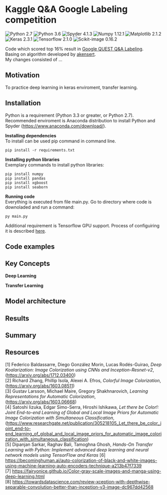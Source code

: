 # Kaggle Q&A Google Labeling competition
![Python 2.7](https://img.shields.io/badge/python-2.7-blue.svg) 
![Python 3.6](https://img.shields.io/badge/python-3.3-blue.svg) 
![Spyder 4.1.3](https://img.shields.io/badge/spyder-4.1.3-black) 
![Numpy 1.12.1](https://img.shields.io/badge/numpy-1.12.1-yellow.svg) 
![Matplotlib 2.1.2](https://img.shields.io/badge/matplotlib-2.1.2-blue.svg) 
![Keras 2.3.1](https://img.shields.io/badge/keras-2.3.1-red) 
![Tensorflow 2.1.0](https://img.shields.io/badge/tensorflow-2.1.0-orange) 
![Scikit-image 0.16.2](https://img.shields.io/badge/scikit--image-0.16.2-yellowgreen)  


Code which scored top 16% result in [Google QUEST Q&A Labeling](https://www.kaggle.com/c/google-quest-challenge/overview).  
Basing on algorithm developed by [akensert](https://www.kaggle.com/akensert/quest-bert-base-tf2-0).  
My changes consisted of ...

## Motivation

To practice deep learning in keras enviroment, transfer learning.

## Installation

Python is a requirement (Python 3.3 or greater, or Python 2.7). Recommended enviroment is Anaconda distribution to install Python and Spyder (https://www.anaconda.com/download/).

__Installing dependencies__  
To install can be used pip command in command line.  
  
	pip install -r requirements.txt

__Installing python libraries__  
Exemplary commands to install python libraries:
 
	pip install numpy  
	pip install pandas  
	pip install xgboost  
	pip install seaborn 

__Running code__  
Everything is executed from file main.py. Go to directory where code is downoladed and run a command: 

	py main.py
	
Additional requirement is Tensorflow GPU support. Process of configuiring it is described [here](https://www.tensorflow.org/install/gpu).

## Code examples



## Key Concepts
__Deep Learning__

__Transfer Learning__
  
## Model architecture  


## Results

## Summary  

## Resources
[1] Federico Baldassarre, Diego González Morin, Lucas Rodés-Guirao, *Deep Koalarization: Image Colorization using CNNs and Inception-Resnet-v2*,
(https://arxiv.org/abs/1712.03400)  
[2] Richard Zhang, Phillip Isola, Alexei A. Efros, *Colorful Image Colorization*,
(https://arxiv.org/abs/1603.08511)  
[3] Gustav Larsson, Michael Maire, Gregory Shakhnarovich, *Learning Representations for Automatic Colorization*,
(https://arxiv.org/abs/1603.06668)  
[4] Satoshi Iizuka, Edgar Simo-Serra, Hiroshi Ishikawa, *Let there be Color!: Joint End-to-end Learning of Global and Local Image Priors 
for Automatic Image Colorization with Simultaneous Classification*,
(https://www.researchgate.net/publication/305218105_Let_there_be_color_joint_end-to-end_learning_of_global_and_local_image_priors_for_automatic_image_colorization_with_simultaneous_classification)  
[5] Dipanjan Sarkar, Raghav Bali, Tamoghna Ghosh, *Hands-On Transfer Learning with Python: Implement advanced deep learning and neural network models using TensorFlow and Keras*
[6] https://becominghuman.ai/auto-colorization-of-black-and-white-images-using-machine-learning-auto-encoders-technique-a213b47f7339  
[7] https://fairyonice.github.io/Color-gray-scale-images-and-manga-using-deep-learning.html  
[8] https://towardsdatascience.com/review-xception-with-depthwise-separable-convolution-better-than-inception-v3-image-dc967dd42568